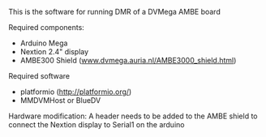 This is the software for running DMR of a DVMega AMBE board

Required components:
 * Arduino Mega
 * Nextion 2.4" display
 * AMBE300 Shield (www.dvmega.auria.nl/AMBE3000_shield.html)

Required software
 * platformio (http://platformio.org/)
 * MMDVMHost or BlueDV

Hardware modification:
 A header needs to be added to the AMBE shield to connect the Nextion display to Serial1 on the arduino
